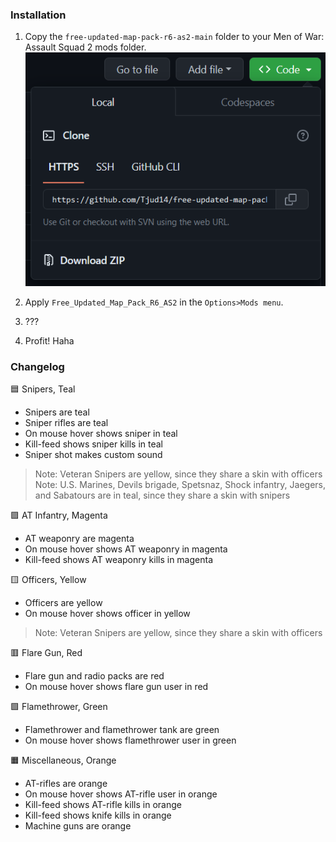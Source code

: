 ### Installation
1. Copy the `free-updated-map-pack-r6-as2-main` folder to your Men of War: Assault Squad 2 mods folder.
![Step 1](./step1.png)

2. Apply `Free_Updated_Map_Pack_R6_AS2` in the `Options>Mods menu`.
3. ???
4. Profit! Haha

### Changelog
🟦 Snipers, Teal
 - Snipers are teal
 - Sniper rifles are teal 
 - On mouse hover shows sniper in teal
 - Kill-feed shows sniper kills in teal 
 - Sniper shot makes custom sound
>Note: Veteran Snipers are yellow, since they share a skin with officers<br>
Note: U.S. Marines, Devils brigade, Spetsnaz, Shock infantry, Jaegers, and Sabatours are in teal, since they share a skin with snipers

🟪 AT Infantry, Magenta
 - AT weaponry are magenta
 - On mouse hover shows AT weaponry in magenta 
 - Kill-feed shows AT weaponry kills in magenta

🟨 Officers, Yellow
 - Officers are yellow
 - On mouse hover shows officer in yellow
 >Note: Veteran Snipers are yellow, since they share a skin with officers

🟥 Flare Gun, Red
 - Flare gun and radio packs are red
 - On mouse hover shows flare gun user in red

🟩 Flamethrower, Green
 - Flamethrower and flamethrower tank are green
 - On mouse hover shows flamethrower user in green

🟧 Miscellaneous, Orange
 - AT-rifles are orange 
 - On mouse hover shows AT-rifle user in orange
 - Kill-feed shows AT-rifle kills in orange
 - Kill-feed shows knife kills in orange
 - Machine guns are orange
